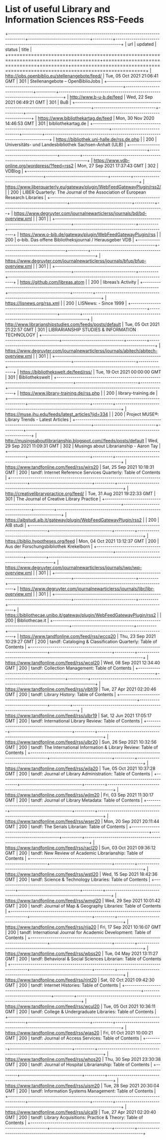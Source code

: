 # List of useful Library and Information Sciences RSS-Feeds

+--------------------------------------------------------------------------------------+-------------------------------+----------+--------------------------------------------------------------------------------+
| url                                                                                  | updated                       |   status | title                                                                          |
+======================================================================================+===============================+==========+================================================================================+
| http://jobs.openbiblio.eu/stellenangebote/feed/                                      | Tue, 05 Oct 2021 21:06:41 GMT |      301 | Stellenangebote – OpenBiblioJobs                                               |
+--------------------------------------------------------------------------------------+-------------------------------+----------+--------------------------------------------------------------------------------+
| http://www.b-u-b.de/feed                                                             | Wed, 22 Sep 2021 06:49:21 GMT |      301 | BuB                                                                            |
+--------------------------------------------------------------------------------------+-------------------------------+----------+--------------------------------------------------------------------------------+
| https://www.bibliothekartag.de/feed                                                  | Mon, 30 Nov 2020 14:46:53 GMT |      301 | bibliothekartag.de                                                             |
+--------------------------------------------------------------------------------------+-------------------------------+----------+--------------------------------------------------------------------------------+
| https://bibliothek.uni-halle.de/rss.de.php                                           |                               |      200 | Universitäts- und Landesbibliothek Sachsen-Anhalt (ULB)                        |
+--------------------------------------------------------------------------------------+-------------------------------+----------+--------------------------------------------------------------------------------+
| https://www.vdb-online.org/wordpress/?feed=rss2                                      | Mon, 27 Sep 2021 17:37:43 GMT |      302 | VDBlog                                                                         |
+--------------------------------------------------------------------------------------+-------------------------------+----------+--------------------------------------------------------------------------------+
| https://www.liberquarterly.eu/gateway/plugin/WebFeedGatewayPlugin/rss2/              |                               |      200 | LIBER Quarterly: The Journal of the Association of European Research Libraries |
+--------------------------------------------------------------------------------------+-------------------------------+----------+--------------------------------------------------------------------------------+
| https://www.degruyter.com/journalnewarticlerss/journals/bd/bd-overview.xml           |                               |      301 |                                                                                |
+--------------------------------------------------------------------------------------+-------------------------------+----------+--------------------------------------------------------------------------------+
| https://www.o-bib.de/gateway/plugin/WebFeedGatewayPlugin/rss                         |                               |      200 | o-bib. Das offene Bibliotheksjournal / Herausgeber VDB                         |
+--------------------------------------------------------------------------------------+-------------------------------+----------+--------------------------------------------------------------------------------+
| https://www.degruyter.com/journalnewarticlerss/journals/bfup/bfup-overview.xml       |                               |      301 |                                                                                |
+--------------------------------------------------------------------------------------+-------------------------------+----------+--------------------------------------------------------------------------------+
| https://github.com/libreas.atom                                                      |                               |      200 | libreas’s Activity                                                             |
+--------------------------------------------------------------------------------------+-------------------------------+----------+--------------------------------------------------------------------------------+
| https://lisnews.org/rss.xml                                                          |                               |      200 | LISNews: - Since 1999                                                          |
+--------------------------------------------------------------------------------------+-------------------------------+----------+--------------------------------------------------------------------------------+
| http://www.librarianshipstudies.com/feeds/posts/default                              | Tue, 05 Oct 2021 21:22:57 GMT |      301 | LIBRARIANSHIP STUDIES & INFORMATION TECHNOLOGY                                 |
+--------------------------------------------------------------------------------------+-------------------------------+----------+--------------------------------------------------------------------------------+
| https://www.degruyter.com/journalnewarticlerss/journals/abitech/abitech-overview.xml |                               |      301 |                                                                                |
+--------------------------------------------------------------------------------------+-------------------------------+----------+--------------------------------------------------------------------------------+
| https://bibliothekswelt.de/feed/rss/                                                 | Tue, 19 Oct 2021 00:00:00 GMT |      301 | Bibliothekswelt                                                                |
+--------------------------------------------------------------------------------------+-------------------------------+----------+--------------------------------------------------------------------------------+
| https://www.library-training.de/rss.php                                              |                               |      200 | library-training.de                                                            |
+--------------------------------------------------------------------------------------+-------------------------------+----------+--------------------------------------------------------------------------------+
| https://muse.jhu.edu/feeds/latest_articles?jid=334                                   |                               |      200 | Project MUSE®: Library Trends - Latest Articles                                |
+--------------------------------------------------------------------------------------+-------------------------------+----------+--------------------------------------------------------------------------------+
| http://musingsaboutlibrarianship.blogspot.com//feeds/posts/default                   | Wed, 29 Sep 2021 11:09:31 GMT |      302 | Musings about Librarianship - Aaron Tay                                        |
+--------------------------------------------------------------------------------------+-------------------------------+----------+--------------------------------------------------------------------------------+
| https://www.tandfonline.com/feed/rss/wirs20                                          | Sat, 25 Sep 2021 10:18:31 GMT |      200 | tandf: Internet Reference Services Quarterly: Table of Contents                |
+--------------------------------------------------------------------------------------+-------------------------------+----------+--------------------------------------------------------------------------------+
| http://creativelibrarypractice.org/feed/                                             | Tue, 31 Aug 2021 19:22:33 GMT |      301 | The Journal of Creative Library Practice                                       |
+--------------------------------------------------------------------------------------+-------------------------------+----------+--------------------------------------------------------------------------------+
| https://aibstudi.aib.it/gateway/plugin/WebFeedGatewayPlugin/rss2                     |                               |      200 | AIB studi                                                                      |
+--------------------------------------------------------------------------------------+-------------------------------+----------+--------------------------------------------------------------------------------+
| https://biblio.hypotheses.org/feed                                                   | Mon, 04 Oct 2021 13:12:37 GMT |      200 | Aus der Forschungs­bibliothek Krekelborn                                       |
+--------------------------------------------------------------------------------------+-------------------------------+----------+--------------------------------------------------------------------------------+
| https://www.degruyter.com/journalnewarticlerss/journals/iwp/iwp-overview.xml         |                               |      301 |                                                                                |
+--------------------------------------------------------------------------------------+-------------------------------+----------+--------------------------------------------------------------------------------+
| https://www.degruyter.com/journalnewarticlerss/journals/libr/libr-overview.xml       |                               |      301 |                                                                                |
+--------------------------------------------------------------------------------------+-------------------------------+----------+--------------------------------------------------------------------------------+
| https://bibliothecae.unibo.it/gateway/plugin/WebFeedGatewayPlugin/rss2               |                               |      200 | Bibliothecae.it                                                                |
+--------------------------------------------------------------------------------------+-------------------------------+----------+--------------------------------------------------------------------------------+
| https://www.tandfonline.com/feed/rss/wccq20                                          | Thu, 23 Sep 2021 10:29:27 GMT |      200 | tandf: Cataloging & Classification Quarterly: Table of Contents                |
+--------------------------------------------------------------------------------------+-------------------------------+----------+--------------------------------------------------------------------------------+
| https://www.tandfonline.com/feed/rss/wcol20                                          | Wed, 08 Sep 2021 12:34:40 GMT |      200 | tandf: Collection Management: Table of Contents                                |
+--------------------------------------------------------------------------------------+-------------------------------+----------+--------------------------------------------------------------------------------+
| https://www.tandfonline.com/feed/rss/ylbh19                                          | Tue, 27 Apr 2021 02:20:46 GMT |      200 | tandf: Library History: Table of Contents                                      |
+--------------------------------------------------------------------------------------+-------------------------------+----------+--------------------------------------------------------------------------------+
| https://www.tandfonline.com/feed/rss/ulbr19                                          | Sat, 12 Jun 2021 17:05:17 GMT |      200 | tandf: International Library Review: Table of Contents                         |
+--------------------------------------------------------------------------------------+-------------------------------+----------+--------------------------------------------------------------------------------+
| https://www.tandfonline.com/feed/rss/ulbr20                                          | Sun, 26 Sep 2021 10:32:56 GMT |      200 | tandf: The International Information & Library Review: Table of Contents       |
+--------------------------------------------------------------------------------------+-------------------------------+----------+--------------------------------------------------------------------------------+
| https://www.tandfonline.com/feed/rss/wjla20                                          | Tue, 05 Oct 2021 10:37:28 GMT |      200 | tandf: Journal of Library Administration: Table of Contents                    |
+--------------------------------------------------------------------------------------+-------------------------------+----------+--------------------------------------------------------------------------------+
| https://www.tandfonline.com/feed/rss/wjlm20                                          | Fri, 03 Sep 2021 11:30:17 GMT |      200 | tandf: Journal of Library Metadata: Table of Contents                          |
+--------------------------------------------------------------------------------------+-------------------------------+----------+--------------------------------------------------------------------------------+
| https://www.tandfonline.com/feed/rss/wser20                                          | Mon, 20 Sep 2021 20:11:44 GMT |      200 | tandf: The Serials Librarian: Table of Contents                                |
+--------------------------------------------------------------------------------------+-------------------------------+----------+--------------------------------------------------------------------------------+
| https://www.tandfonline.com/feed/rss/racl20                                          | Sun, 03 Oct 2021 09:36:12 GMT |      200 | tandf: New Review of Academic Librarianship: Table of Contents                 |
+--------------------------------------------------------------------------------------+-------------------------------+----------+--------------------------------------------------------------------------------+
| https://www.tandfonline.com/feed/rss/wstl20                                          | Wed, 15 Sep 2021 18:42:36 GMT |      200 | tandf: Science & Technology Libraries: Table of Contents                       |
+--------------------------------------------------------------------------------------+-------------------------------+----------+--------------------------------------------------------------------------------+
| https://www.tandfonline.com/feed/rss/wmgl20                                          | Wed, 29 Sep 2021 10:01:42 GMT |      200 | tandf: Journal of Map & Geography Libraries: Table of Contents                 |
+--------------------------------------------------------------------------------------+-------------------------------+----------+--------------------------------------------------------------------------------+
| https://www.tandfonline.com/feed/rss/rija20                                          | Fri, 17 Sep 2021 10:16:07 GMT |      200 | tandf: International Journal for Academic Development: Table of Contents       |
+--------------------------------------------------------------------------------------+-------------------------------+----------+--------------------------------------------------------------------------------+
| https://www.tandfonline.com/feed/rss/wbss20                                          | Tue, 04 May 2021 13:11:27 GMT |      200 | tandf: Behavioral & Social Sciences Librarian: Table of Contents               |
+--------------------------------------------------------------------------------------+-------------------------------+----------+--------------------------------------------------------------------------------+
| https://www.tandfonline.com/feed/rss/rint20                                          | Sat, 02 Oct 2021 09:42:30 GMT |      200 | tandf: Internet Histories: Table of Contents                                   |
+--------------------------------------------------------------------------------------+-------------------------------+----------+--------------------------------------------------------------------------------+
| https://www.tandfonline.com/feed/rss/wcul20                                          | Tue, 05 Oct 2021 10:36:11 GMT |      200 | tandf: College & Undergraduate Libraries: Table of Contents                    |
+--------------------------------------------------------------------------------------+-------------------------------+----------+--------------------------------------------------------------------------------+
| https://www.tandfonline.com/feed/rss/wjas20                                          | Fri, 01 Oct 2021 10:00:21 GMT |      200 | tandf: Journal of Access Services: Table of Contents                           |
+--------------------------------------------------------------------------------------+-------------------------------+----------+--------------------------------------------------------------------------------+
| https://www.tandfonline.com/feed/rss/whos20                                          | Thu, 30 Sep 2021 23:30:38 GMT |      200 | tandf: Journal of Hospital Librarianship: Table of Contents                    |
+--------------------------------------------------------------------------------------+-------------------------------+----------+--------------------------------------------------------------------------------+
| https://www.tandfonline.com/feed/rss/uism20                                          | Tue, 28 Sep 2021 20:30:04 GMT |      200 | tandf: Information Systems Management: Table of Contents                       |
+--------------------------------------------------------------------------------------+-------------------------------+----------+--------------------------------------------------------------------------------+
| https://www.tandfonline.com/feed/rss/ulca19                                          | Tue, 27 Apr 2021 02:20:40 GMT |      200 | tandf: Library Acquisitions: Practice & Theory: Table of Contents              |
+--------------------------------------------------------------------------------------+-------------------------------+----------+--------------------------------------------------------------------------------+
